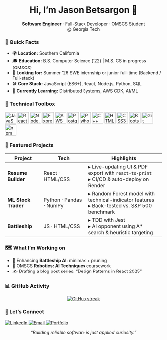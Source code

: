 <!-- ============================================================
 🚀  PROFESSIONAL GITHUB PROFILE README
      Modern, concise, and visually engaging
=============================================================== -->

<!-- ---------- HEADER / HERO ---------- -->
<h1 align="center">
  Hi, I’m Jason Betsargon&nbsp;👋
</h1>

<p align="center">
  <strong>Software Engineer</strong> · Full-Stack Developer · OMSCS Student @&nbsp;Georgia&nbsp;Tech
</p>

<!-- ---------- ABOUT ME / QUICK FACTS ---------- -->
### 📌 Quick Facts
- 🌍 **Location:** Southern California  
- 🎓 **Education:** B.S. Computer Science (’22) | M.S. CS in progress (OMSCS)  
- 💼 **Looking for:** Summer ’26 SWE internship or junior full-time (Backend / Full-stack)  
- 🛠 **Core Stack:** JavaScript (ES6+), React, Node.js, Python, SQL  
- 🌱 **Currently Learning:** Distributed Systems, AWS CDK, AI/ML  

<!-- ---------- SKILLS ---------- -->
### 🧰 Technical Toolbox  
<p align="left">
  <a href="https://developer.mozilla.org/en-US/docs/Web/JavaScript"  ><img src="https://techicons.dev/icons?i=javascript"  width="36" height="36" alt="JavaScript"/></a>
  <a href="https://react.dev/"                                     ><img src="https://techicons.dev/icons?i=react"       width="36" height="36" alt="React"     /></a>
  <a href="https://nodejs.org/"                                    ><img src="https://techicons.dev/icons?i=nodejs"     width="36" height="36" alt="Node.js"  /></a>
  <a href="https://expressjs.com/"                                 ><img src="https://techicons.dev/icons?i=express"    width="36" height="36" alt="Express"  /></a>
  <a href="https://aws.amazon.com/"                                ><img src="https://techicons.dev/icons?i=aws"        width="36" height="36" alt="AWS"      /></a>
  <a href="https://www.postgresql.org/"                            ><img src="https://techicons.dev/icons?i=postgresql" width="36" height="36" alt="PostgreSQL"/></a>
  <a href="https://www.python.org/"                                ><img src="https://techicons.dev/icons?i=python"     width="36" height="36" alt="Python"   /></a>
  <a href="https://isocpp.org/"                                    ><img src="https://techicons.dev/icons?i=cpp"        width="36" height="36" alt="C++"      /></a>
  <a href="https://developer.mozilla.org/en-US/docs/Web/HTML"      ><img src="https://techicons.dev/icons?i=html"       width="36" height="36" alt="HTML5"    /></a>
  <a href="https://developer.mozilla.org/en-US/docs/Web/CSS"       ><img src="https://techicons.dev/icons?i=css"        width="36" height="36" alt="CSS3"     /></a>
  <a href="https://getbootstrap.com/"                              ><img src="https://techicons.dev/icons?i=bootstrap"  width="36" height="36" alt="Bootstrap"/></a>
  <a href="https://git-scm.com/"                                   ><img src="https://techicons.dev/icons?i=git"        width="36" height="36" alt="Git"      /></a>
  <a href="https://docs.npmjs.com/"                                ><img src="https://techicons.dev/icons?i=npm"        width="36" height="36" alt="npm"      /></a>
</p>

<!-- ---------- FEATURED PROJECTS ---------- -->
### 🚀 Featured Projects
| Project | Tech | Highlights |
|---------|------|------------|
| **Resume Builder** | React · HTML/CSS | ▸ Live-updating UI & PDF export with `react-to-print`<br>▸ CI/CD & auto-deploy on Render |
| **ML Stock Trader** | Python · Pandas · NumPy | ▸ Random Forest model with technical-indicator features<br>▸ Back-tested vs. S&P 500 benchmark |
| **Battleship** | JS · HTML/CSS | ▸ TDD with Jest<br>▸ AI opponent using A* search & heuristic targeting |

<!-- ---------- CURRENT FOCUS ---------- -->
### 🗺️ What I’m Working on
- 🔧 Enhancing **Battleship AI**: minimax + pruning  
- 🤖 OMSCS **Robotics: AI Techniques** coursework  
- ✍️ Drafting a blog post series: “Design Patterns in React 2025”

<!-- ---------- GITHUB STATS ---------- -->
### 📊 GitHub Activity
<p align="center">
  <a href="https://github.com/JasonBet">
    <img src="https://github-readme-streak-stats.herokuapp.com/?user=JasonBet&stroke=ffffff&background=1c1917&ring=0891b2&fire=0891b2&currStreakNum=ffffff&currStreakLabel=0891b2&sideNums=ffffff&sideLabels=ffffff&dates=ffffff&hide_border=true" alt="GitHub streak" />
  </a>
</p>


<!-- ---------- CONNECT ---------- -->
### 🤝 Let’s Connect
<a href="https://www.linkedin.com/in/jason-betsargon/">
  <img src="https://img.shields.io/badge/LinkedIn-0077B5?style=flat&logo=linkedin&logoColor=white" alt="LinkedIn" />
</a>
<a href="mailto:jasonbetsargon@gmail.com">
  <img src="https://img.shields.io/badge/Email-D14836?style=flat&logo=gmail&logoColor=white" alt="Email" />
</a>
<a href="https://jasonbet.github.io/homepage/">
  <img src="https://img.shields.io/badge/Portfolio-000000?style=flat&logo=google-chrome&logoColor=white" alt="Portfolio" />
</a>

<!-- ---------- FOOTER QUOTE (optional) ---------- -->
<p align="center">
  <em>“Building reliable software is just applied curiosity.”</em>
</p>
